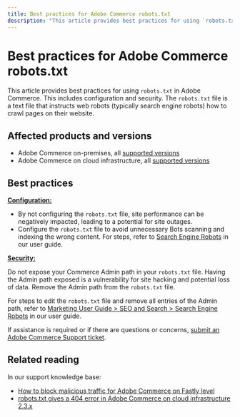 ```yaml
---
title: Best practices for Adobe Commerce robots.txt
description: "This article provides best practices for using `robots.txt` in Adobe Commerce. This includes configuration and security. The `robots.txt` file is a text file that instructs web robots (typically search engine robots) how to crawl pages on their website."
---
```


# Best practices for Adobe Commerce robots.txt

This article provides best practices for using `robots.txt` in Adobe Commerce. This includes configuration and security. The `robots.txt` file is a text file that instructs web robots (typically search engine robots) how to crawl pages on their website.

## Affected products and versions

* Adobe Commerce on-premises, all [supported versions](https://magento.com/sites/default/files/magento-software-lifecycle-policy.pdf)
* Adobe Commerce on cloud infrastructure, all [supported versions](https://magento.com/sites/default/files/magento-software-lifecycle-policy.pdf)

## Best practices

 **<u>Configuration:</u>**

* By not configuring the `robots.txt` file, site performance can be negatively impacted, leading to a potential for site outages.
* Configure the `robots.txt` file to avoid unnecessary Bots scanning and indexing the wrong content. For steps, refer to [Search Engine Robots](https://docs.magento.com/user-guide/marketing/search-engine-robots.html) in our user guide.

 <u> **Security:** </u>

Do not expose your Commerce Admin path in your `robots.txt` file. Having the Admin path exposed is a vulnerability for site hacking and potential loss of data. Remove the Admin path from the `robots.txt` file.

For steps to edit the `robots.txt` file and remove all entries of the Admin path, refer to [Marketing User Guide > SEO and Search > Search Engine Robots](https://docs.magento.com/user-guide/marketing/search-engine-robots.html) in our user guide.

If assistance is required or if there are questions or concerns, [submit an Adobe Commerce Support ticket](/help/help-center-guide/help-center/magento-help-center-user-guide.md#submit-ticket).

## Related reading

In our support knowledge base:

* [How to block malicious traffic for Adobe Commerce on Fastly level](/help/how-to/general/block-malicious-traffic-for-magento-commerce-on-fastly-level.md)
* [robots.txt gives a 404 error in Adobe Commerce on cloud infrastructure 2.3.x](https://support.magento.com/hc/en-us/articles/360040594911)